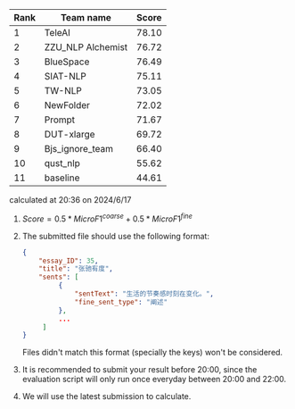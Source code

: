 | Rank | Team name         | Score |
| ---- | ----------------- | ----- |
| 1    | TeleAI            | 78.10 |
| 2    | ZZU_NLP Alchemist | 76.72 |
| 3    | BlueSpace         | 76.49 |
| 4    | SIAT-NLP          | 75.11 |
| 5    | TW-NLP            | 73.05 |
| 6    | NewFolder         | 72.02 |
| 7    | Prompt            | 71.67 |
| 8    | DUT-xlarge        | 69.72 |
| 9    | Bjs_ignore_team   | 66.40 |
| 10   | qust_nlp          | 55.62 |
| 11   | baseline          | 44.61 |

calculated at 20:36 on 2024/6/17



1. $Score = 0.5*MicroF1^{coarse}+0.5*MicroF1^{fine}$

2. The submitted file should use the following format:

   ~~~json
   { 
       "essay_ID": 35,
       "title": "张驰有度",
       "sents": [
            {
                "sentText": "生活的节奏感时刻在变化。",
                "fine_sent_type": "阐述"
            },
            ...
        ]
   }  
   ~~~

   Files didn't match this format (specially the keys) won't be considered.

3. It is recommended to submit your result before 20:00, since the evaluation script will only run once everyday between 20:00 and 22:00.

4. We will use the latest submission to calculate.
